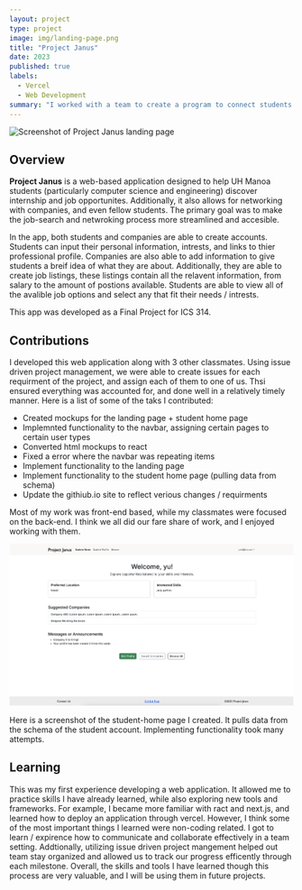 ```yaml
---
layout: project
type: project
image: img/landing-page.png
title: "Project Janus"
date: 2023
published: true
labels:
  - Vercel
  - Web Development
summary: "I worked with a team to create a program to connect students to companies. This was my final project for ICS 314."
---
```


<img src="/img/landing-page.png" alt="Screenshot of Project Janus landing page" width="800">

## Overview 

**Project Janus** is a web-based application designed to help UH Manoa students (particularly computer science and engineering) discover internship and job opportunites.
Additionally, it also allows for networking with companies, and even fellow students. The primary goal was to make the job-search and netwroking process more streamlined and accesible. 

In the app, both students and companies are able to create accounts. Students can input their personal information, intrests, and links to thier professional profile. Companies are also able to add information to give students a breif idea of what they are about. Additionally, they are able to create job listings, these listings contain all the relavent information, from salary to the amount of postions available. Students are able to view all of the avalible job options and select any that fit their needs / intrests. 

This app was developed as a Final Project for ICS 314.

## Contributions 

I developed this web application along with 3 other classmates. Using issue driven project management, we were able to create issues for each requirment of the project, and assign  each of them to one of us. Thsi ensured everything was accounted for, and done well in a relatively timely manner. Here is a list of some of the taks I contributed:

- Created mockups for the landing page + student home page
- Implemnted functionality to the navbar, assigning certain pages to certain user types
- Converted html mockups to react 
- Fixed a error where the navbar was repeating items
- Implement functionality to the landing page
- Implement functionality to the student home page (pulling data from schema)
- Update the githiub.io site to reflect verious changes / requirments

Most of my work was front-end based, while my classmates were focused on the back-end. I think we all did our fare share of work, and I enjoyed working with them. 

<img src="/img/student-home.png" width="800">

Here is a screenshot of the student-home page I created. It pulls data from the schema of the student account. Implementing functionality took many attempts. 

## Learning

This was my first experience developing a web application. It allowed me to practice skills I have already learned, while also exploring new tools and frameworks. For example, I became more familiar with ract and next.js, and learned how to deploy an application through vercel. However, I think some of the most important things I learned were non-coding related. I got to learn / expirence how to communicate and collaborate effectively in a team setting. Addtionally, utilizing issue driven project mangement helped out team stay organized and allowed us to track our progress efficently through each milestone. Overall, the skills and tools I have learned though this process are very valuable, and I will be using them in future projects. 
